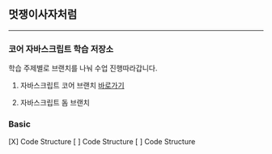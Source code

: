 
## 멋쟁이사자처럼
---

### 코어 자바스크립트 학습 저장소

학습 주제별로 브랜치를 나눠 수업 진행따라갑니다.

1. 자바스크립트 코어 브랜치 [바로가기](https://github.com/1101x/core_javascript/tree/01.core)

2. 자바스크립트 돔 브랜치

### Basic
[X] Code Structure
[ ] Code Structure
[ ] Code Structure